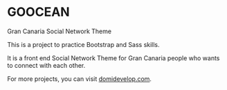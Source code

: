 # GOOCEAN

Gran Canaria Social Network Theme

This is a project to practice Bootstrap and Sass skills.

It is a front end Social Network Theme for Gran Canaria people who wants to connect with each other.

For more projects, you can visit [domidevelop.com](https://domidevelop.com).
